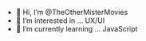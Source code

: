 - 👋 Hi, I’m @TheOtherMisterMovies
- 👀 I’m interested in ... UX/UI
- 🌱 I’m currently learning ... JavaScript

<!---
TheOtherMisterMovies/TheOtherMisterMovies is a ✨ special ✨ repository because its `README.md` (this file) appears on your GitHub profile.
You can click the Preview link to take a look at your changes.
--->
